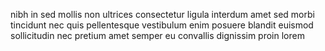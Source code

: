 nibh in sed mollis non ultrices consectetur ligula interdum amet sed morbi
tincidunt nec quis pellentesque vestibulum enim posuere blandit euismod
sollicitudin nec pretium amet semper eu convallis dignissim proin lorem